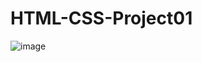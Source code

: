 # HTML-CSS-Project01
![image](https://user-images.githubusercontent.com/103100903/235291809-23a1567d-c4ab-4587-81b8-214e81e93cce.png)
